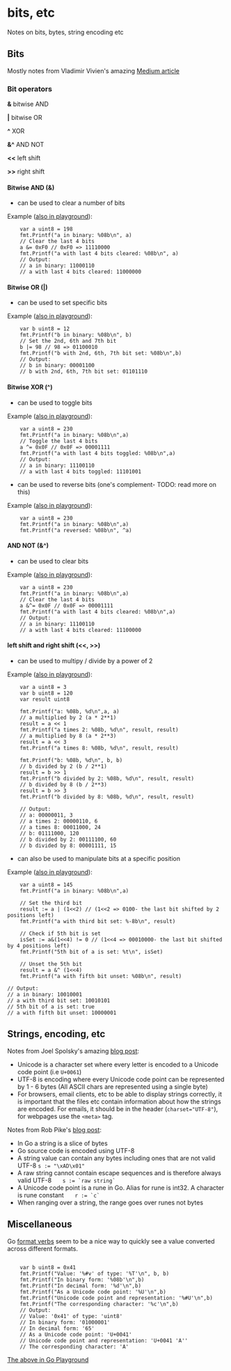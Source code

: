 # bits, etc
Notes on bits, bytes, string encoding etc

## Bits

Mostly notes from Vladimir Vivien's amazing [Medium article](https://medium.com/learning-the-go-programming-language/bit-hacking-with-go-e0acee258827)

### Bit operators

**&**  bitwise AND

**|**  bitwise OR

**^**  XOR

**&^**  AND NOT

**<<**  left shift

**>>**  right shift

#### Bitwise AND (&)
- can be used to clear a number of bits

Example ([also in playground](https://play.golang.org/p/lZPfWzTSoDL)):
```
    var a uint8 = 198
    fmt.Printf("a in binary: %08b\n", a)
    // Clear the last 4 bits
    a &= 0xF0 // 0xF0 => 11110000
    fmt.Printf("a with last 4 bits cleared: %08b\n", a)
    // Output:
    // a in binary: 11000110
    // a with last 4 bits cleared: 11000000
```

#### Bitwise OR (|)
- can be used to set specific bits

Example ([also in playground](https://play.golang.org/p/zQ7VCiEYYIg)):
```
    var b uint8 = 12
    fmt.Printf("b in binary: %08b\n", b)
    // Set the 2nd, 6th and 7th bit
    b |= 98 // 98 => 01100010
    fmt.Printf("b with 2nd, 6th, 7th bit set: %08b\n",b)
    // Output:
    // b in binary: 00001100
    // b with 2nd, 6th, 7th bit set: 01101110
```

#### Bitwise XOR (^)
- can be used to toggle bits

Example ([also in playground](https://play.golang.org/p/DUHOzrMl5vj)):
```
    var a uint8 = 230
    fmt.Printf("a in binary: %08b\n",a)
    // Toggle the last 4 bits
    a ^= 0x0F // 0x0F => 00001111
    fmt.Printf("a with last 4 bits toggled: %08b\n",a)
    // Output:
    // a in binary: 11100110
    // a with last 4 bits toggled: 11101001
```

- can be used to reverse bits (one's complement- TODO: read more on this)

Example ([also in playground](https://play.golang.org/p/mRBDlnZGXTu)):
```
    var a uint8 = 230
    fmt.Printf("a in binary: %08b\n",a)
    fmt.Printf("a reversed: %08b\n", ^a)
```
#### AND NOT (&^)
- can be used to clear bits

Example ([also in playground](https://play.golang.org/p/OVbaEUDf47Y)):
```
    var a uint8 = 230
    fmt.Printf("a in binary: %08b\n",a)
    // Clear the last 4 bits
    a &^= 0x0F // 0x0F => 00001111
    fmt.Printf("a with last 4 bits cleared: %08b\n",a)
    // Output:
    // a in binary: 11100110
    // a with last 4 bits cleared: 11100000
```
#### left shift and right shift (<<, >>)
- can be used to multipy / divide by a power of 2

Example ([also in playground](https://play.golang.org/p/4N9KZ_T_2oz)):
```
    var a uint8 = 3
    var b uint8 = 120
    var result uint8

    fmt.Printf("a: %08b, %d\n",a, a)
    // a multiplied by 2 (a * 2**1)
    result = a << 1 
    fmt.Printf("a times 2: %08b, %d\n", result, result)
    // a multiplied by 8 (a * 2**3)
    result = a << 3
    fmt.Printf("a times 8: %08b, %d\n", result, result)

    fmt.Printf("b: %08b, %d\n", b, b)
    // b divided by 2 (b / 2**1)
    result = b >> 1
    fmt.Printf("b divided by 2: %08b, %d\n", result, result)
    // b divided by 8 (b / 2**3)
    result = b >> 3
    fmt.Printf("b divided by 8: %08b, %d\n", result, result)

    // Output:
    // a: 00000011, 3
    // a times 2: 00000110, 6
    // a times 8: 00011000, 24
    // b: 01111000, 120
    // b divided by 2: 00111100, 60
    // b divided by 8: 00001111, 15
```
- can also be used to manipulate bits at a specific position

Example ([also in playground](https://play.golang.org/p/PCpapq2XSiW)):
```
    var a uint8 = 145
    fmt.Printf("a in binary: %08b\n",a)

    // Set the third bit
    result := a | (1<<2) // (1<<2 => 0100- the last bit shifted by 2 positions left)
    fmt.Printf("a with third bit set: %-8b\n", result)

    // Check if 5th bit is set
    isSet := a&(1<<4) != 0 // (1<<4 => 00010000- the last bit shifted by 4 positions left)
    fmt.Printf("5th bit of a is set: %t\n", isSet)

    // Unset the 5th bit
    result = a &^ (1<<4)
    fmt.Printf("a with fifth bit unset: %08b\n", result)
```
	
	
	// Output:
	// a in binary: 10010001
	// a with third bit set: 10010101
	// 5th bit of a is set: true
	// a with fifth bit unset: 10000001



## Strings, encoding, etc

Notes from Joel Spolsky's amazing [blog post](https://www.joelonsoftware.com/2003/10/08/the-absolute-minimum-every-software-developer-absolutely-positively-must-know-about-unicode-and-character-sets-no-excuses/):

- Unicode is a character set where every letter is encoded to a Unicode code point (i.e `U+0061`)
- UTF-8 is encoding where every Unicode code point can be represented by 1 - 6 bytes (All ASCII chars are represented using a single byte)
- For browsers, email clients, etc to be able to display strings correctly, it is important that the files etc contain information about how the strings are encoded. For emails, it should be in the header (`charset="UTF-8"`), for webpages use the `<meta>` tag.

Notes from Rob Pike's [blog post](https://blog.golang.org/strings):

- In Go a string is a slice of bytes
- Go source code is encoded using UTF-8
- A string value can contain any bytes including ones that are not valid UTF-8 ```s := "\xAD\x01"```
- A raw string cannot contain escape sequences and is therefore always valid UTF-8 ``    s := `raw string`    ``
- A Unicode code point is a rune in Go. Alias for rune is int32. A character is rune constant ``    r := `c`    ``
- When ranging over a string, the range goes over runes not bytes

## Miscellaneous

Go [format verbs](https://golang.org/pkg/fmt/) seem to be a nice way to quickly see a value converted across different formats.

```

    var b uint8 = 0x41
    fmt.Printf("Value: '%#v' of type: '%T'\n", b, b)
    fmt.Printf("In binary form: '%08b'\n",b)
    fmt.Printf("In decimal form: '%d'\n",b)
    fmt.Printf("As a Unicode code point: '%U'\n",b)
    fmt.Printf("Unicode code point and representation: '%#U'\n",b)
    fmt.Printf("The corresponding character: '%c'\n",b)
    // Output:
    // Value: '0x41' of type: 'uint8'
    // In binary form: '01000001'
    // In decimal form: '65'
    // As a Unicode code point: 'U+0041'
    // Unicode code point and representation: 'U+0041 'A''
    // The corresponding character: 'A'

```
[The above in Go Playground](https://play.golang.org/p/6I6RDt_Es26)
